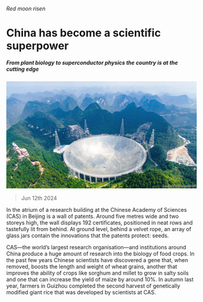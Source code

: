 ###### Red moon risen

# China has become a scientific superpower 

##### From plant biology to superconductor physics the country is at the cutting edge 

![image](images/20240615_STP001.jpg) 

> Jun 12th 2024 

In the atrium of a research building at the Chinese Academy of Sciences (CAS) in Beijing is a wall of patents. Around five metres wide and two storeys high, the wall displays 192 certificates, positioned in neat rows and tastefully lit from behind. At ground level, behind a velvet rope, an array of glass jars contain the innovations that the patents protect: seeds.

CAS—the world’s largest research organisation—and institutions around China produce a huge amount of research into the biology of food crops. In the past few years Chinese scientists have discovered a gene that, when removed, boosts the length and weight of wheat grains, another that improves the ability of crops like sorghum and millet to grow in salty soils and one that can increase the yield of maize by around 10%. In autumn last year, farmers in Guizhou completed the second harvest of genetically modified giant rice that was developed by scientists at CAS. 

